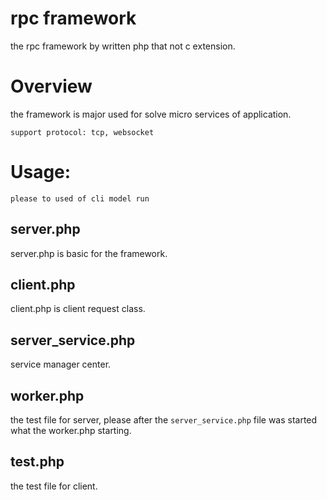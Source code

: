 rpc framework
======================
the rpc framework by written php that not c extension.

# Overview
the framework is major used for solve micro services of application.

`support protocol: tcp, websocket`
<br>

# Usage:
`please to used of cli model run`

## server.php
server.php is basic for the framework.

## client.php
client.php is client request class.

## server_service.php
service manager center.

## worker.php
the test file for server, please after the `server_service.php` file was started what the worker.php starting.

## test.php
the test file for client.

